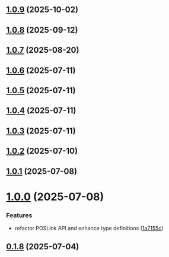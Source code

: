 

## [1.0.9](https://github.com/phattran1201/react-native-pax/compare/v1.0.8...v1.0.9) (2025-10-02)

## [1.0.8](https://github.com/phattran1201/react-native-pax/compare/v1.0.7...v1.0.8) (2025-09-12)

## [1.0.7](https://github.com/phattran1201/react-native-pax/compare/v1.0.6...v1.0.7) (2025-08-20)

## [1.0.6](https://github.com/phattran1201/react-native-pax/compare/v1.0.4...v1.0.6) (2025-07-11)

## [1.0.5](https://github.com/phattran1201/react-native-pax/compare/v1.0.4...v1.0.5) (2025-07-11)

## [1.0.4](https://github.com/phattran1201/react-native-pax/compare/v1.0.3...v1.0.4) (2025-07-11)

## [1.0.3](https://github.com/phattran1201/react-native-pax/compare/v1.0.2...v1.0.3) (2025-07-11)

## [1.0.2](https://github.com/phattran1201/react-native-pax/compare/v1.0.1...v1.0.2) (2025-07-10)

## [1.0.1](https://github.com/phattran1201/react-native-pax/compare/v1.0.0...v1.0.1) (2025-07-08)

# [1.0.0](https://github.com/phattran1201/react-native-pax/compare/v0.1.8...v1.0.0) (2025-07-08)


### Features

* refactor POSLink API and enhance type definitions ([1a7155c](https://github.com/phattran1201/react-native-pax/commit/1a7155c2ae65c90b8825bbbeb5178eccd621bfd4))

## [0.1.8](https://github.com/phattran1201/react-native-pax/compare/v0.1.7...v0.1.8) (2025-07-04)